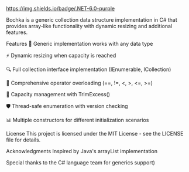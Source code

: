 
https://img.shields.io/badge/.NET-6.0-purple

Bochka is a generic collection data structure implementation in C# that provides array-like functionality with dynamic resizing and additional features.

Features
🧩 Generic implementation works with any data type

⚡ Dynamic resizing when capacity is reached

🔍 Full collection interface implementation (IEnumerable<T>, ICollection<T>)

🔄 Comprehensive operator overloading (==, !=, <, >, <=, >=)

📏 Capacity management with TrimExcess()

🛡️ Thread-safe enumeration with version checking

📊 Multiple constructors for different initialization scenarios

License
This project is licensed under the MIT License - see the LICENSE file for details.

Acknowledgments
Inspired by Java's arrayList<T> implementation 

Special thanks to the C# language team for generics support)
